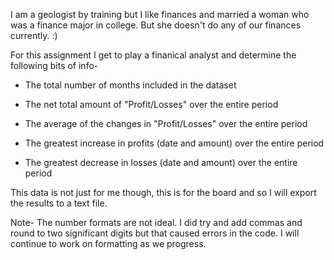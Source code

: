 I am a geologist by training but I like finances and married a woman who was a finance 
major in college.  But she doesn't do any of our finances currently.  :)

For this assignment I get to play a finanical analyst and determine the following bits of info-
  
  * The total number of months included in the dataset

  * The net total amount of "Profit/Losses" over the entire period

  * The average of the changes in "Profit/Losses" over the entire period

  * The greatest increase in profits (date and amount) over the entire period

  * The greatest decrease in losses (date and amount) over the entire period

This data is not just for me though, this is for the board and so I will export the results
to a text file.

Note- The number formats are not ideal.  I did try and add commas and round to two significant digits 
but that caused errors in the code.  I will continue to work on formatting as we progress.
